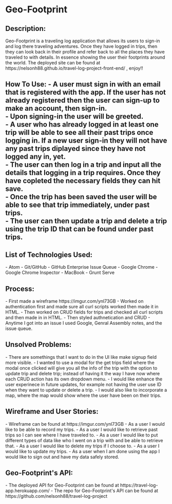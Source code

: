 <h1>Geo-Footprint</h1>

<h2>Description:</br></h2>
Geo-Footprint is a traveling log application that allows its users to sign-in and log there traveling adventures.  Once they have logged in trips, then they can look back in their profile and refer back to all the places they have traveled to with details.  In essence showing the user their footprints around the world. The deployed site can be found at https://nelsonh88.github.io/travel-log-project-front-end/ , enjoy!!

<h2>How To Use:</br</h2>
- A user must sign in with an email that is registered with the app.  If the user has not already registered then the user can sign-up to make an account, then sign-in.</br>
- Upon signing-in the user will be greeted.</br>
- A user who has already logged in at least one trip will be able to see all their past trips once logging in.  If a new user sign-in they will not have any past trips diplayed since they have not logged any in, yet.</br>
- The user can then log in a trip and input all the details that logging in a trip requires.  Once they have copleted the necessary fields they can hit save.</br>
- Once the trip has been saved the user will be able to see that trip immediately, under past trips.</br>
- The user can then update a trip and delete a trip using the trip ID that can be found under past trips.</br>

<h2>List of Technologies Used:</h2>
- Atom
- Git/GitHub
- GitHub Enterprise Issue Queue
- Google Chrome
- Google Chrome Inspector
- MacBook
- Grunt Serve

<h2>Process:</h2>
- First made a wireframe https://imgur.com/ynl73GB
- Worked on authentication first and made sure all curl scripts worked then made it in HTML.
- Then worked on CRUD fields for trips and checked all curl scripts and then made in in HTML.
- Then styled authnetication and CRUD
- Anytime I got into an issue I used Google, Genral Assembly notes, and the issue queue.

<h2>Unsolved Problems:</h2>
- There are somethings that I want to do in the UI like make signup field more visible.
- I wanted to use a modal for the get trips field where the modal once clicked will give you all the info of the trip with the option to update trip and delete trip; instead of having it the way I have now where each CRUD action has its own dropdown menu.
- I would like enhance the user experinece in future updates, for example not having the user use ID when they want to update or delete a trip.
- I would also like to incorporate a map, where the map would show where the user have been on their trips.

<h2>Wireframe and User Stories:</h2>
- Wireframe can be found at https://imgur.com/ynl73GB
- As a user I would like to be able to record my trips.
- As a user I would like to retrieve past trips so I can see where I have traveled to.
- As a user I would like to put different types of data like who I went on a trip with and be able to retrieve that.
- As a user I would like to delete my trips if I choose to.
- As a user I would like to update my trips.
- As a user when I am done using the app I would like to sign out and have my data safely stored.

<h2>Geo-Footprint's API:</h2>
- The deployed API for Geo-Footprint can be found at https://travel-log-app.herokuapp.com/
- The repo for Geo-Footprint's API can be found at https://github.com/nelsonh88/travel-log-project
